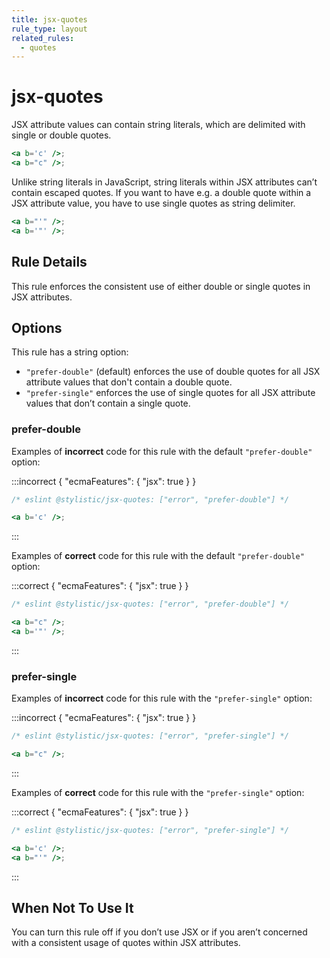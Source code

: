```yaml
---
title: jsx-quotes
rule_type: layout
related_rules:
  - quotes
---
```


# jsx-quotes

JSX attribute values can contain string literals, which are delimited with single or double quotes.

```jsx
<a b='c' />;
<a b="c" />;
```

Unlike string literals in JavaScript, string literals within JSX attributes can’t contain escaped quotes.
If you want to have e.g. a double quote within a JSX attribute value, you have to use single quotes as string delimiter.

```jsx
<a b="'" />;
<a b='"' />;
```

## Rule Details

This rule enforces the consistent use of either double or single quotes in JSX attributes.

## Options

This rule has a string option:

- `"prefer-double"` (default) enforces the use of double quotes for all JSX attribute values that don't contain a double quote.
- `"prefer-single"` enforces the use of single quotes for all JSX attribute values that don’t contain a single quote.

### prefer-double

Examples of **incorrect** code for this rule with the default `"prefer-double"` option:

:::incorrect { "ecmaFeatures": { "jsx": true } }

```jsx
/* eslint @stylistic/jsx-quotes: ["error", "prefer-double"] */

<a b='c' />;
```

:::

Examples of **correct** code for this rule with the default `"prefer-double"` option:

:::correct { "ecmaFeatures": { "jsx": true } }

```jsx
/* eslint @stylistic/jsx-quotes: ["error", "prefer-double"] */

<a b="c" />;
<a b='"' />;
```

:::

### prefer-single

Examples of **incorrect** code for this rule with the `"prefer-single"` option:

:::incorrect { "ecmaFeatures": { "jsx": true } }

```jsx
/* eslint @stylistic/jsx-quotes: ["error", "prefer-single"] */

<a b="c" />;
```

:::

Examples of **correct** code for this rule with the `"prefer-single"` option:

:::correct { "ecmaFeatures": { "jsx": true } }

```jsx
/* eslint @stylistic/jsx-quotes: ["error", "prefer-single"] */

<a b='c' />;
<a b="'" />;
```

:::

## When Not To Use It

You can turn this rule off if you don’t use JSX or if you aren’t concerned with a consistent usage of quotes within JSX attributes.
